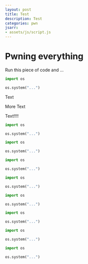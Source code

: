 ```yaml
---
layout: post
title: Test
description: Test
categories: pwn
jsarr:
- assets/js/script.js
---
```


# Pwning everything

Run this piece of code and ...

```py
import os

os.system("...")
```

Text


More Text


Text!!!!

```py
import os

os.system("...")
```
```py
import os

os.system("...")
```
```py
import os

os.system("...")
```
```py
import os

os.system("...")
```
```py
import os

os.system("...")
```
```py
import os

os.system("...")
```
```py
import os

os.system("...")
```
```py
import os

os.system("...")
```

